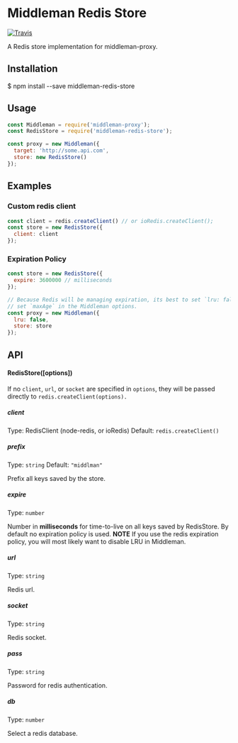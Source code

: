 # Middleman Redis Store
  [![Travis][travis-image]][travis-url]

A Redis store implementation for middleman-proxy.

## Installation
$ npm install --save middleman-redis-store

## Usage
```js
const Middleman = require('middleman-proxy');
const RedisStore = require('middleman-redis-store');

const proxy = new Middleman({
  target: 'http://some.api.com',
  store: new RedisStore()
});
```

## Examples

### Custom redis client
```js
const client = redis.createClient() // or ioRedis.createClient();
const store = new RedisStore({
  client: client
});
```

### Expiration Policy
```js
const store = new RedisStore({
  expire: 3600000 // milliseconds
});

// Because Redis will be managing expiration, its best to set `lru: false` and NOT
// set `maxAge` in the Middleman options.
const proxy = new Middleman({
  lru: false,
  store: store
});
```

## API
#### RedisStore([options])
If no `client`, `url`, or `socket` are specified in `options`, they will be passed
directly to `redis.createClient(options).`

##### client
Type: RedisClient (node-redis, or ioRedis)
Default: `redis.createClient()`
##### prefix
Type: `string`
Default: `"middlman"`

Prefix all keys saved by the store.
##### expire
Type: `number`

Number in **milliseconds** for time-to-live on all keys saved by RedisStore. By
default no expiration policy is used.
**NOTE** If you use the redis expiration policy, you will most likely want to disable
LRU in Middleman.
##### url
Type: `string`

Redis url.
##### socket
Type: `string`

Redis socket.

##### pass
Type: `string`

Password for redis authentication.

##### db
Type: `number`

Select a redis database.

[travis-image]: https://travis-ci.org/Nindaff/middleman-redis-store.svg?branch=master
[travis-url]: https://travis-ci.org/Nindaff/middleman-redis-store
